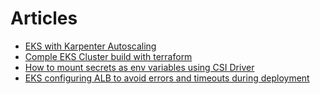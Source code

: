 # Articles
- [EKS with Karpenter Autoscaling](https://vettom.github.io/Eks/eks-cluster-karpenter/)
- [Comple EKS Cluster build with terraform](https://vettom.github.io/Eks/eks-cluster-terraform/)
- [How to mount secrets as env variables using CSI Driver](http://vettom.github.io/blog/2024/04/02/eks-secrets-as-env-variable-with-csi-driver/)
- [EKS configuring ALB to avoid errors and timeouts during deployment](https://vettom.github.io/blog/2024/03/28/eks-avoid-errors-and-timeout-during-deployment-alb/)